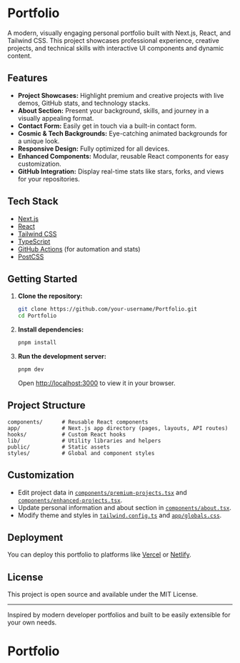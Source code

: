 # Portfolio

A modern, visually engaging personal portfolio built with Next.js, React, and Tailwind CSS. This project showcases professional experience, creative projects, and technical skills with interactive UI components and dynamic content.

## Features

- **Project Showcases:** Highlight premium and creative projects with live demos, GitHub stats, and technology stacks.
- **About Section:** Present your background, skills, and journey in a visually appealing format.
- **Contact Form:** Easily get in touch via a built-in contact form.
- **Cosmic & Tech Backgrounds:** Eye-catching animated backgrounds for a unique look.
- **Responsive Design:** Fully optimized for all devices.
- **Enhanced Components:** Modular, reusable React components for easy customization.
- **GitHub Integration:** Display real-time stats like stars, forks, and views for your repositories.

## Tech Stack

- [Next.js](https://nextjs.org/)
- [React](https://react.dev/)
- [Tailwind CSS](https://tailwindcss.com/)
- [TypeScript](https://www.typescriptlang.org/)
- [GitHub Actions](https://github.com/features/actions) (for automation and stats)
- [PostCSS](https://postcss.org/)

## Getting Started

1. **Clone the repository:**
	```sh
	git clone https://github.com/your-username/Portfolio.git
	cd Portfolio
	```

2. **Install dependencies:**
	```sh
	pnpm install
	```

3. **Run the development server:**
	```sh
	pnpm dev
	```
	Open [http://localhost:3000](http://localhost:3000) to view it in your browser.

## Project Structure

```
components/      # Reusable React components
app/             # Next.js app directory (pages, layouts, API routes)
hooks/           # Custom React hooks
lib/             # Utility libraries and helpers
public/          # Static assets
styles/          # Global and component styles
```

## Customization

- Edit project data in [`components/premium-projects.tsx`](components/premium-projects.tsx ) and [`components/enhanced-projects.tsx`](components/enhanced-projects.tsx ).
- Update personal information and about section in [`components/about.tsx`](components/about.tsx ).
- Modify theme and styles in [`tailwind.config.ts`](tailwind.config.ts ) and [`app/globals.css`](app/globals.css ).

## Deployment

You can deploy this portfolio to platforms like [Vercel](https://vercel.com/) or [Netlify](https://www.netlify.com/).

## License

This project is open source and available under the MIT License.

---

Inspired by modern developer portfolios and built to be easily extensible for your own needs.
# Portfolio